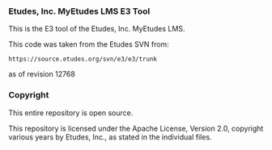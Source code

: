 ### Etudes, Inc. MyEtudes LMS E3 Tool

This is the E3 tool of the Etudes, Inc. MyEtudes LMS.

This code was taken from the Etudes SVN from:

```https://source.etudes.org/svn/e3/e3/trunk```

as of revision 12768

### Copyright

This entire repository is open source.

This repository is licensed under the Apache License, Version 2.0, copyright various years by Etudes, Inc., as stated in the individual files.
